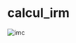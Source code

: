 # calcul_irm

![imc](https://user-images.githubusercontent.com/109181256/209464393-5e13a7d8-2bfa-4bf6-8fec-b9dbc8a779c9.JPG)
